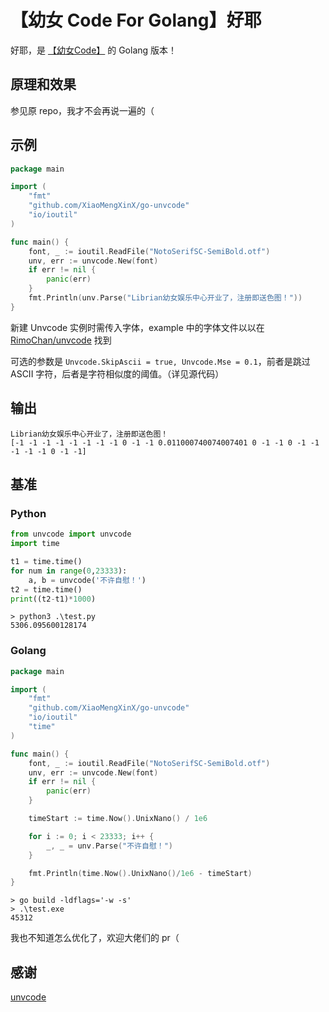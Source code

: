 # 【幼女 Code For Golang】好耶

好耶，是 [【幼女Code】](https://github.com/RimoChan/unvcode) 的 Golang 版本！

## 原理和效果

参见原 repo，我才不会再说一遍的（

## 示例

```go
package main

import (
    "fmt"
    "github.com/XiaoMengXinX/go-unvcode"
    "io/ioutil"
)

func main() {
    font, _ := ioutil.ReadFile("NotoSerifSC-SemiBold.otf")
    unv, err := unvcode.New(font)
    if err != nil {
        panic(err)
    }
    fmt.Println(unv.Parse("Librian幼女娱乐中心开业了，注册即送色图！"))
}
```

新建 Unvcode 实例时需传入字体，example 中的字体文件以以在 [RimoChan/unvcode](https://github.com/RimoChan/unvcode) 找到

可选的参数是 `Unvcode.SkipAscii = true, Unvcode.Mse = 0.1`，前者是跳过 ASCII 字符，后者是字符相似度的阈值。（详见源代码）

## 输出

```
Librian幼⼥娱乐㆗⼼开业了，注册即送⾊图！
[-1 -1 -1 -1 -1 -1 -1 -1 0 -1 -1 0.011000740074007401 0 -1 -1 0 -1 -1 -1 -1 -1 0 -1 -1]
```

## 基准

### Python

```python
from unvcode import unvcode
import time

t1 = time.time()
for num in range(0,23333):
    a, b = unvcode('不许自慰！')
t2 = time.time()
print((t2-t1)*1000)
```

```
> python3 .\test.py
5306.095600128174
```

### Golang

```go
package main

import (
	"fmt"
	"github.com/XiaoMengXinX/go-unvcode"
	"io/ioutil"
	"time"
)

func main() {
	font, _ := ioutil.ReadFile("NotoSerifSC-SemiBold.otf")
	unv, err := unvcode.New(font)
	if err != nil {
		panic(err)
	}

	timeStart := time.Now().UnixNano() / 1e6

	for i := 0; i < 23333; i++ {
		_, _ = unv.Parse("不许自慰！")
	}

	fmt.Println(time.Now().UnixNano()/1e6 - timeStart)
}

```

```
> go build -ldflags='-w -s'
> .\test.exe
45312
```

我也不知道怎么优化了，欢迎大佬们的 pr（

## 感谢

[unvcode](https://github.com/RimoChan/unvcode)
